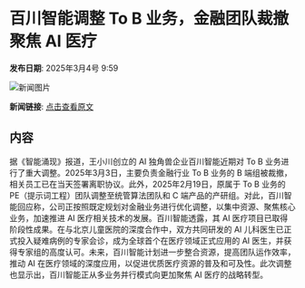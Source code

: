 # 百川智能调整 To B 业务，金融团队裁撤聚焦 AI 医疗

**发布日期**: 2025年3月4号 9:59

![新闻图片](https://pic.chinaz.com/picmap/thumb/202309151440044034_0.jpg)

**新闻链接**: [点击查看原文](https://www.aibase.com/zh/news/15910)

## 内容

据《智能涌现》报道，王小川创立的 AI 独角兽企业百川智能近期对 To B 业务进行了重大调整。2025年3月3日，主要负责金融行业 To B 业务的 B 端组被裁撤，相关员工已在当天签署离职协议。此外，2025年2月19日，原属于 To B 业务的 PE（提示词工程）团队调整至统管算法团队和 C 端产品的产研组。对此，百川智能回应称，公司正按照既定规划对金融业务进行优化调整，以集中资源、聚焦核心业务，加速推进 AI 医疗相关技术的发展。百川智能透露，其 AI 医疗项目已取得阶段性成果。在与北京儿童医院的深度合作中，双方共同研发的 AI 儿科医生已正式投入疑难病例的专家会诊，成为全球首个在医疗领域正式应用的 AI 医生，并获得专家组的高度认可。未来，百川智能计划进一步整合资源，提高团队运作效率，推动 AI 在医疗领域的深度应用，以促进优质医疗资源的普及和可及性。此次调整也显示出，百川智能正从多业务并行模式向更加聚焦 AI 医疗的战略转型。
